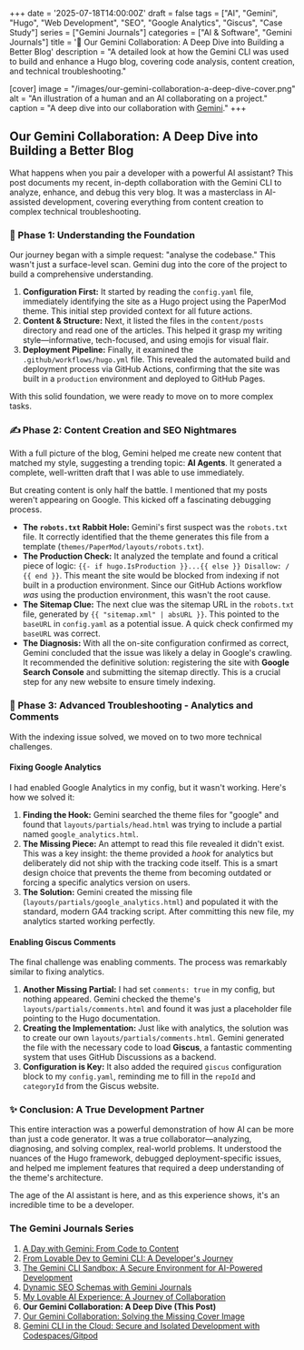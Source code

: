 +++
date = '2025-07-18T14:00:00Z'
draft = false
tags = ["AI", "Gemini", "Hugo", "Web Development", "SEO", "Google Analytics", "Giscus", "Case Study"]
series = ["Gemini Journals"]
categories = ["AI & Software", "Gemini Journals"]
title = '🤖 Our Gemini Collaboration: A Deep Dive into Building a Better Blog'
description = "A detailed look at how the Gemini CLI was used to build and enhance a Hugo blog, covering code analysis, content creation, and technical troubleshooting."

[cover]
  image = "/images/our-gemini-collaboration-a-deep-dive-cover.png"
  alt = "An illustration of a human and an AI collaborating on a project."
  caption = "A deep dive into our collaboration with [Gemini](/posts/a-day-with-gemini/)."
+++

## Our Gemini Collaboration: A Deep Dive into Building a Better Blog

What happens when you pair a developer with a powerful AI assistant? This post documents my recent, in-depth collaboration with the Gemini CLI to analyze, enhance, and debug this very blog. It was a masterclass in AI-assisted development, covering everything from content creation to complex technical troubleshooting.

### 🚀 Phase 1: Understanding the Foundation

Our journey began with a simple request: "analyse the codebase." This wasn't just a surface-level scan. Gemini dug into the core of the project to build a comprehensive understanding.

1.  **Configuration First:** It started by reading the `config.yaml` file, immediately identifying the site as a Hugo project using the PaperMod theme. This initial step provided context for all future actions.
2.  **Content & Structure:** Next, it listed the files in the `content/posts` directory and read one of the articles. This helped it grasp my writing style—informative, tech-focused, and using emojis for visual flair.
3.  **Deployment Pipeline:** Finally, it examined the `.github/workflows/hugo.yml` file. This revealed the automated build and deployment process via GitHub Actions, confirming that the site was built in a `production` environment and deployed to GitHub Pages.

With this solid foundation, we were ready to move on to more complex tasks.

### ✍️ Phase 2: Content Creation and SEO Nightmares

With a full picture of the blog, Gemini helped me create new content that matched my style, suggesting a trending topic: **AI Agents**. It generated a complete, well-written draft that I was able to use immediately.

But creating content is only half the battle. I mentioned that my posts weren't appearing on Google. This kicked off a fascinating debugging process.

*   **The `robots.txt` Rabbit Hole:** Gemini's first suspect was the `robots.txt` file. It correctly identified that the theme generates this file from a template (`themes/PaperMod/layouts/robots.txt`).
*   **The Production Check:** It analyzed the template and found a critical piece of logic: `{{- if hugo.IsProduction }}...{{ else }} Disallow: / {{ end }}`. This meant the site would be blocked from indexing if not built in a production environment. Since our GitHub Actions workflow *was* using the production environment, this wasn't the root cause.
*   **The Sitemap Clue:** The next clue was the sitemap URL in the `robots.txt` file, generated by `{{ "sitemap.xml" | absURL }}`. This pointed to the `baseURL` in `config.yaml` as a potential issue. A quick check confirmed my `baseURL` was correct.
*   **The Diagnosis:** With all the on-site configuration confirmed as correct, Gemini concluded that the issue was likely a delay in Google's crawling. It recommended the definitive solution: registering the site with **Google Search Console** and submitting the sitemap directly. This is a crucial step for any new website to ensure timely indexing.

### 🔧 Phase 3: Advanced Troubleshooting - Analytics and Comments

With the indexing issue solved, we moved on to two more technical challenges.

#### Fixing Google Analytics

I had enabled Google Analytics in my config, but it wasn't working. Here's how we solved it:

1.  **Finding the Hook:** Gemini searched the theme files for "google" and found that `layouts/partials/head.html` was trying to include a partial named `google_analytics.html`.
2.  **The Missing Piece:** An attempt to read this file revealed it didn't exist. This was a key insight: the theme provided a *hook* for analytics but deliberately did not ship with the tracking code itself. This is a smart design choice that prevents the theme from becoming outdated or forcing a specific analytics version on users.
3.  **The Solution:** Gemini created the missing file (`layouts/partials/google_analytics.html`) and populated it with the standard, modern GA4 tracking script. After committing this new file, my analytics started working perfectly.

#### Enabling Giscus Comments

The final challenge was enabling comments. The process was remarkably similar to fixing analytics.

1.  **Another Missing Partial:** I had set `comments: true` in my config, but nothing appeared. Gemini checked the theme's `layouts/partials/comments.html` and found it was just a placeholder file pointing to the Hugo documentation.
2.  **Creating the Implementation:** Just like with analytics, the solution was to create our own `layouts/partials/comments.html`. Gemini generated the file with the necessary code to load **Giscus**, a fantastic commenting system that uses GitHub Discussions as a backend.
3.  **Configuration is Key:** It also added the required `giscus` configuration block to my `config.yaml`, reminding me to fill in the `repoId` and `categoryId` from the Giscus website.

### ✨ Conclusion: A True Development Partner

This entire interaction was a powerful demonstration of how AI can be more than just a code generator. It was a true collaborator—analyzing, diagnosing, and solving complex, real-world problems. It understood the nuances of the Hugo framework, debugged deployment-specific issues, and helped me implement features that required a deep understanding of the theme's architecture.

The age of the AI assistant is here, and as this experience shows, it's an incredible time to be a developer.

### The Gemini Journals Series

1.  [A Day with Gemini: From Code to Content](/posts/a-day-with-gemini/)
2.  [From Lovable Dev to Gemini CLI: A Developer's Journey](/posts/from-lovable-dev-to-gemini-cli/)
3.  [The Gemini CLI Sandbox: A Secure Environment for AI-Powered Development](/posts/gemini-cli-sandbox-security/)
4.  [Dynamic SEO Schemas with Gemini Journals](/posts/gemini-journals-dynamic-seo-schemas/)
5.  [My Lovable AI Experience: A Journey of Collaboration](/posts/my-lovable-ai-experience/)
6.  **Our Gemini Collaboration: A Deep Dive (This Post)**
7.  [Our Gemini Collaboration: Solving the Missing Cover Image](/posts/our-gemini-collaboration-solving-the-missing-cover-image/)
8.  [Gemini CLI in the Cloud: Secure and Isolated Development with Codespaces/Gitpod](/posts/gemini-cli-in-the-cloud/)